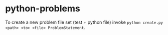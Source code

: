 # python-problems

To create a new problem file set (test + python file) invoke `python create.py <path> <to> <file> ProblemStatement`.